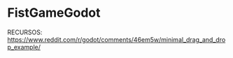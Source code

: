 # FistGameGodot

RECURSOS:
https://www.reddit.com/r/godot/comments/46em5w/minimal_drag_and_drop_example/
